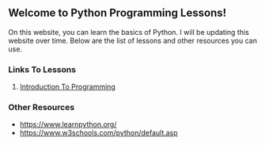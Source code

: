 ## Welcome to Python Programming Lessons!
On this website, you can learn the basics of Python. I will be updating this website over time. Below are the list of lessons and other resources you can use. 

### Links To Lessons

1. [Introduction To Programming](intro.md)

### Other Resources

- https://www.learnpython.org/
- https://www.w3schools.com/python/default.asp
